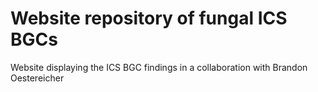 # Website repository of fungal ICS BGCs
Website displaying the ICS BGC findings in a collaboration with Brandon Oestereicher
